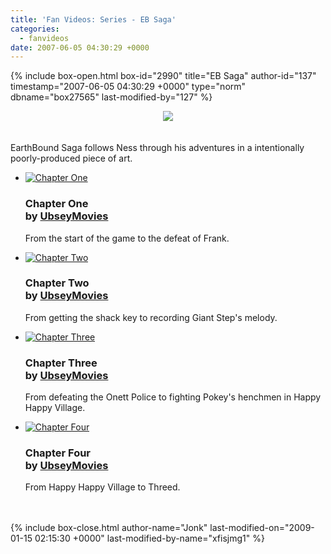 ```yaml
---
title: 'Fan Videos: Series - EB Saga'
categories:
  - fanvideos
date: 2007-06-05 04:30:29 +0000
---
```

{% include box-open.html box-id="2990" title="EB Saga" author-id="137" timestamp="2007-06-05 04:30:29 +0000" type="norm" dbname="box27565" last-modified-by="127" %}
<center><img src="http://starmen.net/fanvideos/thumbs/ebsagalogo.png" /></center>
<br /><br />
EarthBound Saga follows Ness through his adventures in a intentionally poorly-produced piece of art.<ul class="pics">

<li>
		<a href="http://youtube.com/watch?v=r_RfpecI10I"><img src="http://starmen.net/fanvideos/thumbs/ebsaga1.gif" alt="Chapter One" /></a>
		<h3>Chapter One<br />
by <a href="http://starmen.net/forum/?t=usrinfo&id=7102">UbseyMovies</a></h3>
		<p>From the start of the game to the defeat of Frank.</p>	
	</li>
<li>
		<a href="http://youtube.com/watch?v=ajyvB2SA8kI"><img src="http://starmen.net/fanvideos/thumbs/ebsaga2.gif" alt="Chapter Two" /></a>
		<h3>Chapter Two<br />
by <a href="http://starmen.net/forum/?t=usrinfo&id=7102">UbseyMovies</a></h3>
		<p>From getting the shack key to recording Giant Step's melody.</p>	
	</li>
<li>
		<a href="http://www.youtube.com/watch?v=wBrJVlFrvUw"><img src="http://starmen.net/fanvideos/thumbs/ebsaga3.gif" alt="Chapter Three" /></a>
		<h3>Chapter Three<br />
by <a href="http://starmen.net/forum/?t=usrinfo&id=7102">UbseyMovies</a></h3>
		<p>From defeating the Onett Police to fighting Pokey's henchmen in Happy Happy Village.</p>	
	</li>

<li>
		<a href="http://www.youtube.com/watch?v=ALv74leAjfs"><img src="http://starmen.net/fanvideos/thumbs/ebsaga4.png" alt="Chapter Four" /></a>
		<h3>Chapter Four<br />
by <a href="http://starmen.net/forum/?t=usrinfo&id=7102">UbseyMovies</a></h3>
		<p>From Happy Happy Village to Threed.</p>	
	</li>

</ul><span class="left"></span><span class="right"></span>
					<br /><br />
{% include box-close.html author-name="Jonk" last-modified-on="2009-01-15 02:15:30 +0000" last-modified-by-name="xfisjmg1" %}
